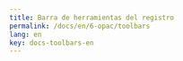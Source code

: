 ```yaml
---
title: Barra de herramientas del registro
permalink: /docs/en/6-opac/toolbars
lang: en
key: docs-toolbars-en
---
```

